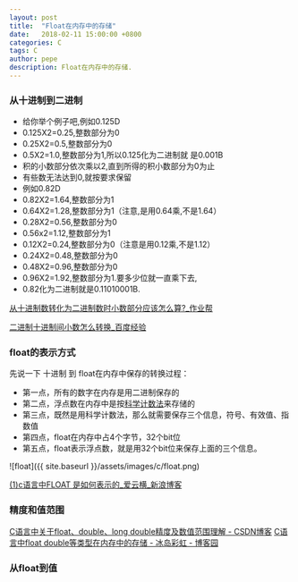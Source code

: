 ```yaml
---
layout: post
title:  "Float在内存中的存储"
date:   2018-02-11 15:00:00 +0800
categories: C
tags: C
author: pepe
description: Float在内存中的存储.
---
```


### 从十进制到二进制

* 给你举个例子吧,例如0.125D
* 0.125X2=0.25,整数部分为0
* 0.25X2=0.5,整数部分为0
* 0.5X2=1.0,整数部分为1,所以0.125化为二进制就 是0.001B
* 积的小数部分依次乘以2,直到所得的积小数部分为0为止
* 有些数无法达到0,就按要求保留
* 例如0.82D
* 0.82X2=1.64,整数部分为1
* 0.64X2=1.28,整数部分为1（注意,是用0.64乘,不是1.64）
* 0.28X2=0.56,整数部分为0
* 0.56x2=1.12,整数部分为1
* 0.12X2=0.24,整数部分为0（注意是用0.12乘,不是1.12）
* 0.24X2=0.48,整数部分为0
* 0.48X2=0.96,整数部分为0
* 0.96X2=1.92,整数部分为1.要多少位就一直乘下去,
* 0.82化为二进制就是0.11010001B.


[从十进制数转化为二进制数时小数部分应该怎么算?_作业帮](https://www.zybang.com/question/1da4bfe5c6472c8e025396f47c92bae0.html)

[二进制十进制间小数怎么转换_百度经验](https://jingyan.baidu.com/article/425e69e6e93ca9be15fc1626.html)

### float的表示方式

先说一下 十进制 到 float在内存中保存的转换过程：

* 第一点，所有的数字在内存是用二进制保存的
* 第二点，浮点数在内存中是按[科学计数法][Scientific counting method-url]来存储的
* 第三点，既然是用科学计数法，那么就需要保存三个信息，符号、有效值、指数值
* 第四点，float在内存中占4个字节，32个bit位
* 第五点，float表示浮点数，就是用32个bit位来保存上面的三个信息。

![float]({{ site.baseurl }}/assets/images/c/float.png)

[(1)c语言中FLOAT 是如何表示的_爱云横_新浪博客](http://blog.sina.com.cn/s/blog_70bab92301016zqm.html)

### 精度和值范围

[C语言中关于float、double、long double精度及数值范围理解 - CSDN博客](http://blog.csdn.net/zhenganzhong_csdn/article/details/50039289)
[C语言中float double等类型在内存中的存储 - 冰岛彩虹 - 博客园](https://www.cnblogs.com/bingdaocaihong/p/6993028.html)

### 从float到值









[Scientific counting method-url]:https://baike.baidu.com/item/%E7%A7%91%E5%AD%A6%E8%AE%B0%E6%95%B0%E6%B3%95/1612882?fr=aladdin

















